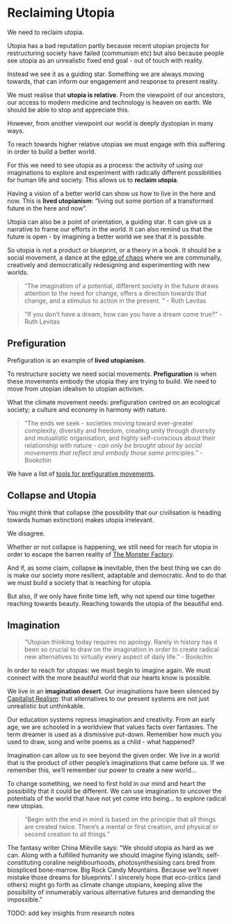 # Reclaiming Utopia
We need to reclaim utopia.

Utopia has a bad reputation partly because recent utopian projects for restructuring society have failed (communism etc) but also because people see utopia as an unrealistic fixed end goal - out of touch with reality. 

Instead we see it as a guiding star. Something we are always moving towards, that can inform our engagement and response to present reality.

We must realise that **utopia is relative**. From the viewpoint of our ancestors, our access to modern medicine and technology is heaven on earth. We should be able to stop and appreciate this. 

However, from another viewpoint our world is deeply dystopian in many ways. 

To reach towards higher relative utopias we must engage with this suffering in order to build a better world. 

For this we need to see utopia as a process: the activity of using our imaginations to explore and experiment with radically different possibilities for human life and society. This allows us to **reclaim utopia**. 

Having a vision of a better world can show us how to live in the here and now. This is **lived utopianism**: “living out some portion of a transformed future in the here and now”.

Utopia can also be a point of orientation, a guiding star. It can give us a narrative to frame our efforts in the world. It can also remind us that the future is open - by imagining a better world we see that it is possible. 

So utopia is not a product or blueprint, or a theory in a book. It should be a social movement, a dance at the [edge of chaos][1] where we are communally, creatively and democratically redesigning and experimenting with new worlds.

> “The imagination of a potential, different society in the future draws attention to the need for change, offers a direction towards that change, and a stimulus to action in the present. ” - Ruth Levitas

> “If you don’t have a dream, how can you have a dream come true?” - Ruth Levitas
 
## Prefiguration 
Prefiguration is an example of **lived utopianism**.

To restructure society we need social movements. **Prefiguration** is when these movements embody the utopia they are trying to build. We need to move from utopian idealism to utopian activism.

What the climate movement needs: prefiguration centred on an ecological society; a culture and economy in harmony with nature.

> “The ends we seek - societies moving toward ever-greater complexity, diversity and freedom, creating unity through diversity and mutualistic organisation, and highly self-conscious about their relationship with nature - *can only be brought about by social movements that reflect and embody those same principles.*” - Bookchin

We have a list of [tools for prefigurative movements][2].

## Collapse and Utopia
You might think that collapse (the possibility that our civilisation is heading towards human extinction) makes utopia irrelevant. 

We disagree.

Whether or not collapse is happening, we still need for reach for utopia in order to escape the barren reality of [The Monster Factory][3].

And if, as some claim, collapse **is** inevitable, then the best thing we can do is make our society more resilient, adaptable and democratic. And to do that we must build a society that is reaching for utopia.

But also, if we only have finite time left, why not spend our time together reaching towards beauty. Reaching towards the utopia of the beautiful end.

## Imagination

> “Utopian thinking today requires no apology. Rarely in history has it been so crucial to draw on the imagination in order to create radical new alternatives to virtually every aspect of daily life.” - Bookchin

In order to reach for utopias: we must begin to imagine again. We must connect with the more beautiful world that our hearts know is possible.

We live in an **imagination desert**. Our imaginations have been silenced by [Capitalist Realism][4]: that alternatives to our present systems are not just unrealistic but unthinkable. 

Our education systems repress imagination and creativity. From an early age, we are schooled in a worldview that values facts over fantasies. The term dreamer is used as a dismissive put-down. Remember how much you used to draw, song and write poems as a child - what happened?

Imagination can allow us to see beyond the given order. We live in a world that is the product of other people’s imaginations that came before us. If we remember this, we’ll remember our power to create a new world…

To change something, we need to first hold in our mind and heart the possibility that it could be different. We can use imagination to uncover the potentials of the world that have not yet come into being… to explore radical new utopias.

> “Begin with the end in mind is based on the principle that all things are created twice. There’s a mental or first creation, and physical or second creation to all things.”

The fantasy writer China Mièville says: “We should utopia as hard as we can. Along with a fulfilled humanity we should imagine flying islands, self-constituting coraline neighbourhoods, photosynthesising cars bred from biospliced bone-marrow. Big Rock Candy Mountains. Because we’ll never mistake those dreams for blueprints’. I sincerely hope that eco-critics (and others) might go forth as climate change utopians, keeping alive the possibility of innumerably various alternative futures and demanding the impossible.”

TODO: add key insights from research notes

[1]:	Edge%20of%20Chaos.md
[2]:	Tools%20for%20Prefigurative%20Movements.md
[3]:	The%20Monster%20Factory.md
[4]:	Capitalist%20Realism.md